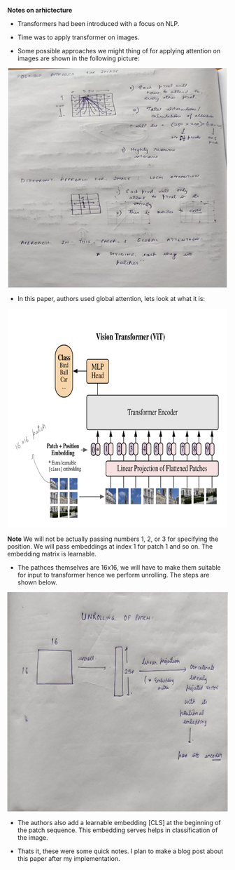 
**Notes on arhictecture**

* Transformers had been introduced with a focus on NLP.

* Time was to apply transformer on images.

* Some possible approaches we might thing of for applying attention on images are shown in the following picture:

<p align="center">
  <img width="500" height="500" src="./images/approaches.jpeg">
</p>


* In this paper, authors used global attention, lets look at what it is:

<p align="center">
  <img width="600" height="500" src="./images/vit_arch.png">
</p>

**Note** We will not be actually passing numbers 1, 2, or 3 for specifying the position. We will pass embeddings at index 1 for patch 1 and so on. The embedding matrix is learnable.


* The pathces themselves are 16x16, we will have to make them suitable for input to transformer hence we perform unrolling. The steps are shown below.

<p align="center">
  <img width="600" height="500" src="./images/unrolling.jpeg">
</p>

* The authors also add a learnable embedding [CLS] at the beginning of the patch sequence. This embedding serves helps in classification of the image.


* Thats it, these were some quick notes. I plan to make a blog post about this paper after my implementation.



